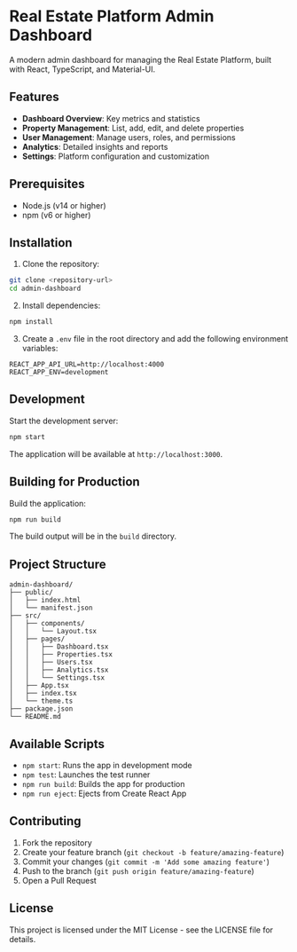 # Real Estate Platform Admin Dashboard

A modern admin dashboard for managing the Real Estate Platform, built with React, TypeScript, and Material-UI.

## Features

- **Dashboard Overview**: Key metrics and statistics
- **Property Management**: List, add, edit, and delete properties
- **User Management**: Manage users, roles, and permissions
- **Analytics**: Detailed insights and reports
- **Settings**: Platform configuration and customization

## Prerequisites

- Node.js (v14 or higher)
- npm (v6 or higher)

## Installation

1. Clone the repository:
```bash
git clone <repository-url>
cd admin-dashboard
```

2. Install dependencies:
```bash
npm install
```

3. Create a `.env` file in the root directory and add the following environment variables:
```
REACT_APP_API_URL=http://localhost:4000
REACT_APP_ENV=development
```

## Development

Start the development server:
```bash
npm start
```

The application will be available at `http://localhost:3000`.

## Building for Production

Build the application:
```bash
npm run build
```

The build output will be in the `build` directory.

## Project Structure

```
admin-dashboard/
├── public/
│   ├── index.html
│   └── manifest.json
├── src/
│   ├── components/
│   │   └── Layout.tsx
│   ├── pages/
│   │   ├── Dashboard.tsx
│   │   ├── Properties.tsx
│   │   ├── Users.tsx
│   │   ├── Analytics.tsx
│   │   └── Settings.tsx
│   ├── App.tsx
│   ├── index.tsx
│   └── theme.ts
├── package.json
└── README.md
```

## Available Scripts

- `npm start`: Runs the app in development mode
- `npm test`: Launches the test runner
- `npm run build`: Builds the app for production
- `npm run eject`: Ejects from Create React App

## Contributing

1. Fork the repository
2. Create your feature branch (`git checkout -b feature/amazing-feature`)
3. Commit your changes (`git commit -m 'Add some amazing feature'`)
4. Push to the branch (`git push origin feature/amazing-feature`)
5. Open a Pull Request

## License

This project is licensed under the MIT License - see the LICENSE file for details. 